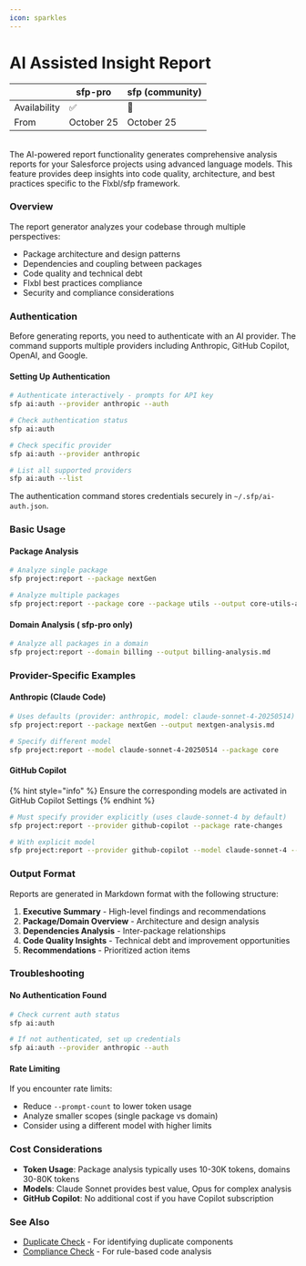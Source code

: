 ```yaml
---
icon: sparkles
---
```


# AI Assisted Insight Report

|              | sfp-pro    | sfp (community) |
| ------------ | ---------- | --------------- |
| Availability | ✅          | 🔶              |
| From         | October 25 | October 25      |

\
The AI-powered report functionality generates comprehensive analysis reports for your Salesforce projects using advanced language models. This feature provides deep insights into code quality, architecture, and best practices specific to the Flxbl/sfp framework.

### Overview

The report generator analyzes your codebase through multiple perspectives:

* Package architecture and design patterns
* Dependencies and coupling between packages
* Code quality and technical debt
* Flxbl best practices compliance
* Security and compliance considerations

### Authentication

Before generating reports, you need to authenticate with an AI provider. The command supports multiple providers including Anthropic, GitHub Copilot, OpenAI, and Google.

#### Setting Up Authentication

```bash
# Authenticate interactively - prompts for API key
sfp ai:auth --provider anthropic --auth

# Check authentication status
sfp ai:auth

# Check specific provider
sfp ai:auth --provider anthropic

# List all supported providers
sfp ai:auth --list
```

The authentication command stores credentials securely in `~/.sfp/ai-auth.json`.

### Basic Usage

#### Package Analysis

```bash
# Analyze single package
sfp project:report --package nextGen

# Analyze multiple packages
sfp project:report --package core --package utils --output core-utils-analysis.md
```

#### Domain Analysis ( sfp-pro only)

```bash
# Analyze all packages in a domain
sfp project:report --domain billing --output billing-analysis.md
```

### Provider-Specific Examples

#### Anthropic (Claude Code)

```bash
# Uses defaults (provider: anthropic, model: claude-sonnet-4-20250514)
sfp project:report --package nextGen --output nextgen-analysis.md

# Specify different model
sfp project:report --model claude-sonnet-4-20250514 --package core
```

#### GitHub Copilot

{% hint style="info" %}
Ensure the corresponding models are activated in GitHub Copilot Settings
{% endhint %}

```bash
# Must specify provider explicitly (uses claude-sonnet-4 by default)
sfp project:report --provider github-copilot --package rate-changes

# With explicit model
sfp project:report --provider github-copilot --model claude-sonnet-4 --domain service
```

### Output Format

Reports are generated in Markdown format with the following structure:

1. **Executive Summary** - High-level findings and recommendations
2. **Package/Domain Overview** - Architecture and design analysis
3. **Dependencies Analysis** - Inter-package relationships
4. **Code Quality Insights** - Technical debt and improvement opportunities
5. **Recommendations** - Prioritized action items

### Troubleshooting

#### No Authentication Found

```bash
# Check current auth status
sfp ai:auth

# If not authenticated, set up credentials
sfp ai:auth --provider anthropic --auth
```

#### Rate Limiting

If you encounter rate limits:

* Reduce `--prompt-count` to lower token usage
* Analyze smaller scopes (single package vs domain)
* Consider using a different model with higher limits

### Cost Considerations

* **Token Usage**: Package analysis typically uses 10-30K tokens, domains 30-80K tokens
* **Models**: Claude Sonnet provides best value, Opus for complex analysis
* **GitHub Copilot**: No additional cost if you have Copilot subscription

### See Also

* [Duplicate Check](duplicate-check.md) - For identifying duplicate components
* [Compliance Check](compliance-check.md) - For rule-based code analysis
